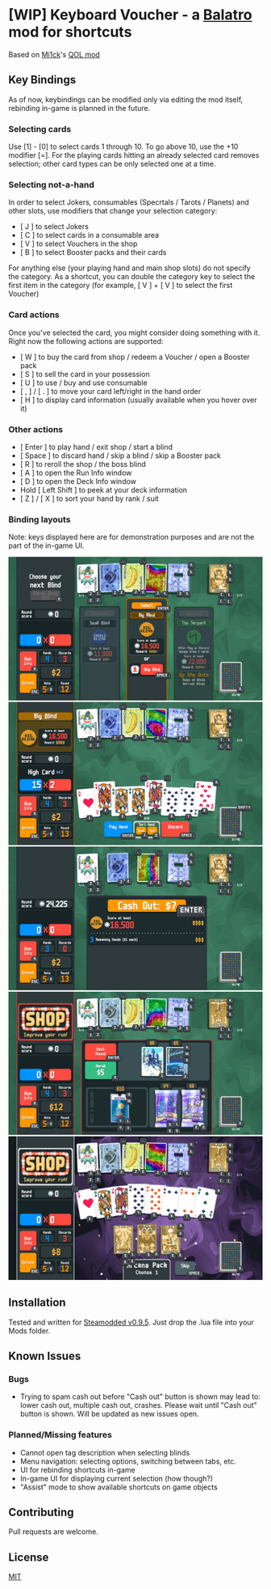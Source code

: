 # [WIP] Keyboard Voucher - a [Balatro](https://store.steampowered.com/app/2379780/Balatro/) mod for shortcuts

Based on [Mi1ck](https://github.com/Mi1cK)'s [QOL mod](https://github.com/Mi1cK/Milcks-QOL)

## Key Bindings

As of now, keybindings can be modified only via editing the mod itself, rebinding in-game is planned in the future.

### Selecting cards

Use [1] - [0] to select cards 1 through 10. To go above 10, use the +10 modifier [=]. For the playing cards hitting an already selected card removes selection; other card types can be only selected one at a time.

### Selecting not-a-hand

In order to select Jokers, consumables (Specrtals / Tarots / Planets) and other slots, use modifiers that change your selection category:
- [ J ] to select Jokers
- [ C ] to select cards in a consumable area
- [ V ] to select Vouchers in the shop
- [ B ] to select Booster packs and their cards

For anything else (your playing hand and main shop slots) do not specify the category. As a shortcut, you can double the category key to select the first item in the category (for example, [ V ] + [ V ] to select the first Voucher)

### Card actions

Once you've selected the card, you might consider doing something with it. Right now the following actions are supported:
- [ W ] to buy the card from shop / redeem a Voucher / open a Booster pack
- [ S ] to sell the card in your possession
- [ U ] to use / buy and use consumable
- [ , ] / [ . ] to move your card left/right in the hand order
- [ H ] to display card information (usually available when you hover over it)

### Other actions

- [ Enter ] to play hand / exit shop / start a blind
- [ Space ] to discard hand / skip a blind / skip a Booster pack
- [ R ] to reroll the shop / the boss blind
- [ A ] to open the Run Info window
- [ D ] to open the Deck Info window
- Hold [ Left Shift ] to peek at your deck information
- [ Z ] / [ X ] to sort your hand by rank / suit

### Binding layouts

Note: keys displayed here are for demonstration purposes and are not the part of the in-game UI.

![Selecting a blind](screenshots/blind_select.png)
![Playing a hand](screenshots/main_screen.png)
![Round is finished](screenshots/round_over.png)
![Shop](screenshots/shop.png)
![Opened a pack](screenshots/opened_pack.png)

## Installation

Tested and written for [Steamodded v0.9.5](https://github.com/Steamopollys/Steamodded/tree/0.9.5). Just drop the .lua file into your Mods folder.

## Known Issues

### Bugs

- Trying to spam cash out before "Cash out" button is shown may lead to: lower cash out, multiple cash out, crashes. Please wait until "Cash out" button is shown.
Will be updated as new issues open.

### Planned/Missing features

- Cannot open tag description when selecting blinds
- Menu navigation: selecting options, switching between tabs, etc.
- UI for rebinding shortcuts in-game
- In-game UI for displaying current selection (how though?)
- "Assist" mode to show available shortcuts on game objects

## Contributing

Pull requests are welcome.

## License

[MIT](https://choosealicense.com/licenses/mit/)


